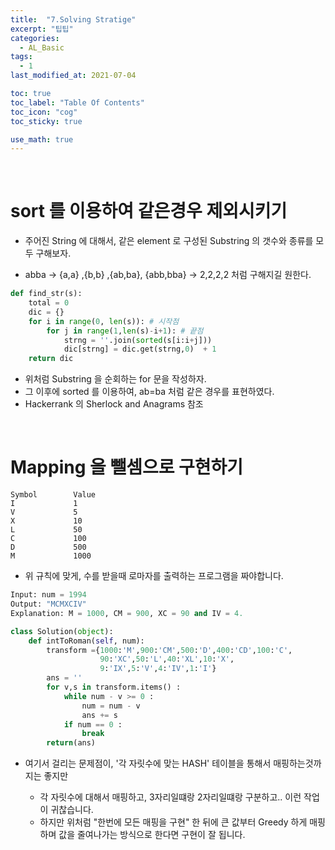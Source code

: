 ```yaml
---
title:  "7.Solving Stratige"
excerpt: "팁팁"
categories:
  - AL_Basic
tags:
  - 1
last_modified_at: 2021-07-04

toc: true
toc_label: "Table Of Contents"
toc_icon: "cog"
toc_sticky: true

use_math: true
---
```


<br>

# sort 를 이용하여 같은경우 제외시키기

- 주어진 String 에 대해서, 같은 element 로 구성된 Substring 의 갯수와 종류를 모두 구해보자.

- abba -> {a,a} ,{b,b} ,{ab,ba}, {abb,bba} -> 2,2,2,2 처럼 구해지길 원한다. 

```python
def find_str(s):
    total = 0
    dic = {}
    for i in range(0, len(s)): # 시작점
        for j in range(1,len(s)-i+1): # 끝점
            strng = ''.join(sorted(s[i:i+j]))
            dic[strng] = dic.get(strng,0)  + 1
    return dic
```

- 위처럼 Substring 을 순회하는 for 문을 작성하자.
- 그 이후에 sorted 를 이용하여, ab=ba 처럼 같은 경우를 표현하였다. 
- Hackerrank 의 Sherlock and Anagrams 참조

<br>

# Mapping 을 뺄셈으로 구현하기

```
Symbol        Value
I             1
V             5
X             10
L             50
C             100
D             500
M             1000
```

- 위 규칙에 맞게, 수를 받을때 로마자를 출력하는 프로그램을 짜야합니다.

```python
Input: num = 1994
Output: "MCMXCIV"
Explanation: M = 1000, CM = 900, XC = 90 and IV = 4.
```

```python
class Solution(object):
    def intToRoman(self, num):
        transform ={1000:'M',900:'CM',500:'D',400:'CD',100:'C',
                    90:'XC',50:'L',40:'XL',10:'X',
                    9:'IX',5:'V',4:'IV',1:'I'}
        ans = ''
        for v,s in transform.items() :
            while num - v >= 0 :
                num = num - v
                ans += s
            if num == 0 :
                break
        return(ans)
```

- 여기서 걸리는 문제점이, '각 자릿수에 맞는 HASH' 테이블을 통해서 매핑하는것까지는 좋지만

  - 각 자릿수에 대해서 매핑하고, 3자리일떄랑 2자리일떄랑 구분하고.. 이런 작업이 귀찮습니다.
  - 하지만 위처럼 "한번에 모든 매핑을 구현" 한 뒤에 큰 값부터 Greedy 하게 매핑하며 값을 줄여나가는 방식으로 한다면 구현이 잘 됩니다. 

  

